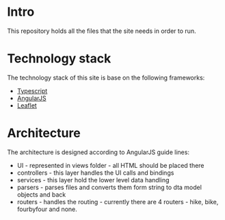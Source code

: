 # Intro
This repository holds all the files that the site needs in order to run.

# Technology stack
The technology stack of this site is base on the following frameworks:
* [Typescript](http://www.typescriptlang.org/)
* [AngularJS](https://angularjs.org/)
* [Leaflet](leafletjs.com/)

# Architecture
The architecture is designed according to AngularJS guide lines:
* UI - represented in views folder - all HTML should be placed there
* controllers - this layer handles the UI calls and bindings
* services - this layer hold the lower level data handling
 * parsers - parses files and converts them form string to dta model objects and back
 * routers - handles the routing - currently there are 4 routers - hike, bike, fourbyfour and none.

